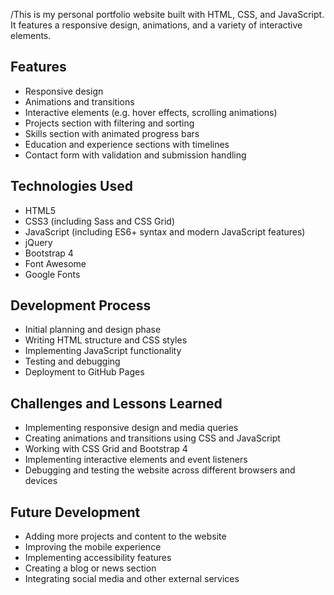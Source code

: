 /This is my personal portfolio website built with HTML, CSS, and JavaScript. It features a responsive design, animations, and a variety of interactive elements.


## Features


* Responsive design
* Animations and transitions
* Interactive elements (e.g. hover effects, scrolling animations)
* Projects section with filtering and sorting
* Skills section with animated progress bars
* Education and experience sections with timelines
* Contact form with validation and submission handling

## Technologies Used

* HTML5
* CSS3 (including Sass and CSS Grid)
* JavaScript (including ES6+ syntax and modern JavaScript features)
* jQuery
* Bootstrap 4
* Font Awesome
* Google Fonts

## Development Process

* Initial planning and design phase
* Writing HTML structure and CSS styles
* Implementing JavaScript functionality
* Testing and debugging
* Deployment to GitHub Pages

## Challenges and Lessons Learned

* Implementing responsive design and media queries
* Creating animations and transitions using CSS and JavaScript
* Working with CSS Grid and Bootstrap 4
* Implementing interactive elements and event listeners
* Debugging and testing the website across different browsers and devices

## Future Development

* Adding more projects and content to the website
* Improving the mobile experience
* Implementing accessibility features
* Creating a blog or news section
* Integrating social media and other external services
